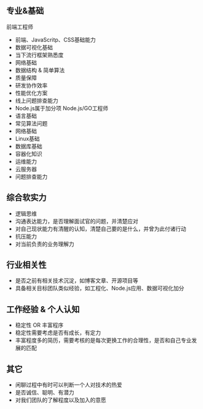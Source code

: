 ## 专业&基础
 前端工程师
- 前端、JavaScritp、CSS基础能力
- 数据可视化基础
- 当下流行框架熟悉度
- 网络基础
- 数据结构 & 简单算法
- 质量保障
- 研发协作效率
- 性能优化方案
- 线上问题排查能力
- Node.js属于加分项
Node.js/GO工程师
- 语言基础 
- 常见算法问题
- 网络基础
- Linux基础
- 数据库基础
- 容器化知识
- 运维能力
- 云服务器
- 问题排查能力

## 综合软实力
- 逻辑思维
- 沟通表达能力，是否理解面试官的问题，并清楚应对
- 对自己现状能力有清醒的认知，清楚自己要的是什么，并曾为此付诸行动
- 抗压能力
- 对当前负责的业务理解力

## 行业相关性
- 是否之前有相关技术沉淀，如博客文章、开源项目等
- 具备相关目标团队类似经验，如工程化、Node.js应用、数据可视化加分


## 工作经验 & 个人认知
- 稳定性 OR 丰富程序
- 稳定性需要考虑是否有成长，有定力
- 丰富程度多的简历，需要考核的是每次更换工作的合理性，是否和自己专业发展的匹配

## 其它
- 闲聊过程中有时可以判断一个人对技术的热爱
- 是否诚信、聪明、有潜力
- 对我们团队的了解程度以及加入的意愿
